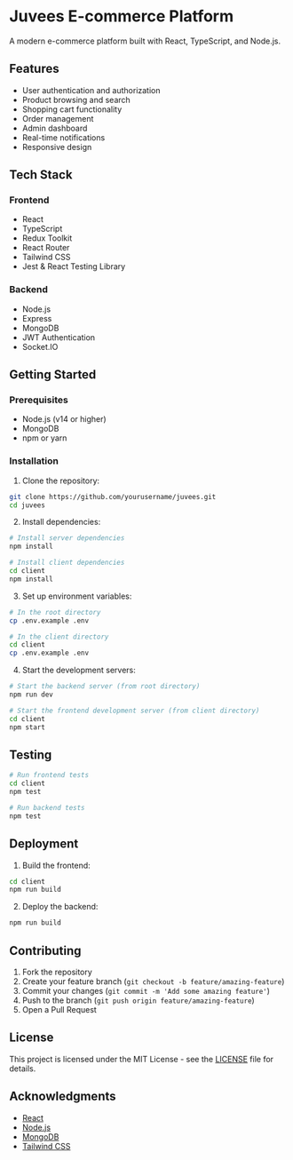 # Juvees E-commerce Platform

A modern e-commerce platform built with React, TypeScript, and Node.js.

## Features

- User authentication and authorization
- Product browsing and search
- Shopping cart functionality
- Order management
- Admin dashboard
- Real-time notifications
- Responsive design

## Tech Stack

### Frontend
- React
- TypeScript
- Redux Toolkit
- React Router
- Tailwind CSS
- Jest & React Testing Library

### Backend
- Node.js
- Express
- MongoDB
- JWT Authentication
- Socket.IO

## Getting Started

### Prerequisites

- Node.js (v14 or higher)
- MongoDB
- npm or yarn

### Installation

1. Clone the repository:
```bash
git clone https://github.com/yourusername/juvees.git
cd juvees
```

2. Install dependencies:
```bash
# Install server dependencies
npm install

# Install client dependencies
cd client
npm install
```

3. Set up environment variables:
```bash
# In the root directory
cp .env.example .env

# In the client directory
cd client
cp .env.example .env
```

4. Start the development servers:
```bash
# Start the backend server (from root directory)
npm run dev

# Start the frontend development server (from client directory)
cd client
npm start
```

## Testing

```bash
# Run frontend tests
cd client
npm test

# Run backend tests
npm test
```

## Deployment

1. Build the frontend:
```bash
cd client
npm run build
```

2. Deploy the backend:
```bash
npm run build
```

## Contributing

1. Fork the repository
2. Create your feature branch (`git checkout -b feature/amazing-feature`)
3. Commit your changes (`git commit -m 'Add some amazing feature'`)
4. Push to the branch (`git push origin feature/amazing-feature`)
5. Open a Pull Request

## License

This project is licensed under the MIT License - see the [LICENSE](LICENSE) file for details.

## Acknowledgments

- [React](https://reactjs.org/)
- [Node.js](https://nodejs.org/)
- [MongoDB](https://www.mongodb.com/)
- [Tailwind CSS](https://tailwindcss.com/) 